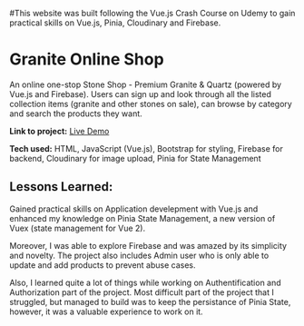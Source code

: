 #This website was built following the Vue.js Crash Course on Udemy to gain practical skills on Vue.js, Pinia, Cloudinary and Firebase.

# Granite Online Shop
An online one-stop Stone Shop - Premium Granite & Quartz (powered by Vue.js and Firebase). Users can sign up and look through all the listed collection items (granite and other stones on sale), can browse by category and search the products they want. 

**Link to project:** [Live Demo](https://graniteshop-29e1a.web.app/)

**Tech used:** HTML, JavaScript (Vue.js), Bootstrap for styling, Firebase for backend, Cloudinary for image upload, Pinia for State Management

## Lessons Learned:
Gained practical skills on Application develepment with Vue.js and enhanced my knowledge on Pinia State Management, a new version of Vuex (state management for Vue 2).

Moreover, I was able to explore Firebase and was amazed by its simplicity and novelty. The project also includes Admin user who is only able to update and add products to prevent abuse cases. 

Also, I learned quite a lot of things while working on Authentification and Authorization part of the project. Most difficult part of the project that I struggled, but managed to build was to keep the persistance of Pinia State, however, it was a valuable experience to work on it. 
